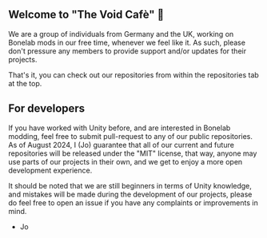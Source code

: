 ## Welcome to "The Void Cafè" 👋
We are a group of individuals from Germany and the UK, working on Bonelab mods in our free time, whenever we feel like it.
As such, please don't pressure any members to provide support and/or updates for their projects.

That's it, you can check out our repositories from within the repositories tab at the top.

## For developers
If you have worked with Unity before, and are interested in Bonelab modding, feel free to submit pull-request to any of our public repositories.
As of August 2024, I (Jo) guarantee that all of our current and future repositories will be released under the "MIT" license, that way, anyone may use parts of our projects in their own, and we get to enjoy a more open development experience.

It should be noted that we are still beginners in terms of Unity knowledge, and mistakes will be made during the development of our projects, please do feel free to open an issue if you have any complaints or improvements in mind.

- Jo
